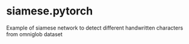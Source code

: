# siamese.pytorch
Example of siamese network to detect different handwritten characters from omniglob dataset
